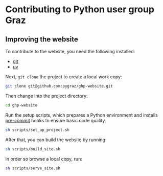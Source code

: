 # Contributing to Python user group Graz

## Improving the website

To contribute to the website, you need the following installed:

- [git](https://git-scm.com/)
- [uv](https://docs.astral.sh/uv/)

Next, `git clone` the project to create a local work copy:

```bash
git clone git@github.com:pygraz/ghp-website.git
```

Then change into the project directory:

```bash
cd ghp-website
```

Run the setup scripts, which prepares a Python environment and installs [pre-commit](https://pre-commit.com/) hooks to ensure basic code quality.

```bash
sh scripts/set_up_project.sh
```

After that, you can build the website by running:

```bash
sh scripts/build_site.sh
```

In order so browse a local copy, run:

```bash
sh scripts/serve_site.sh
```
